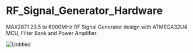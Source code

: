 # RF_Signal_Generator_Hardware
MAX2871 23.5 to 6000MHz RF Signal Generator design with ATMEGA32U4 MCU, Filter Bank and Power Amplifier.


![Untitled](https://user-images.githubusercontent.com/61315249/75095257-0085fd00-55a4-11ea-82bc-fff8566e2798.png)
